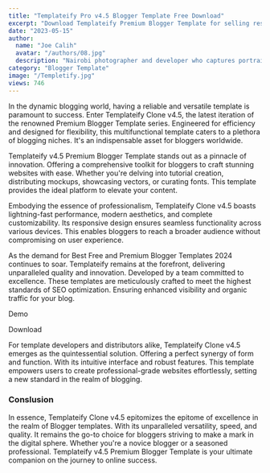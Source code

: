 ```yaml
---
title: "Templateify Pro v4.5 Blogger Template Free Download"
excerpt: "Download Templateify Premium Blogger Template for selling responsive and SEO-optimized themes. Perfect for template-sharing websites!."
date: "2023-05-15"
author:
  name: "Joe Calih"
  avatar: "/authors/08.jpg"
  description: "Nairobi photographer and developer who captures portraiture, landscapes, weddings, and photo studios.."
category: "Blogger Template"
image: "/Templetify.jpg"
views: 746
---
```



In the dynamic blogging world, having a reliable and versatile template is paramount to success. Enter Templateify Clone v4.5, the latest iteration of the renowned Premium Blogger Template series. Engineered for efficiency and designed for flexibility, this multifunctional template caters to a plethora of blogging niches. It's an indispensable asset for bloggers worldwide.

Templateify v4.5 Premium Blogger Template stands out as a pinnacle of innovation. Offering a comprehensive toolkit for bloggers to craft stunning websites with ease. Whether you're delving into tutorial creation, distributing mockups, showcasing vectors, or curating fonts. This template provides the ideal platform to elevate your content.

Embodying the essence of professionalism, Templateify Clone v4.5 boasts lightning-fast performance, modern aesthetics, and complete customizability. Its responsive design ensures seamless functionality across various devices. This enables bloggers to reach a broader audience without compromising on user experience.

As the demand for Best Free and Premium Blogger Templates 2024 continues to soar. Templateify remains at the forefront, delivering unparalleled quality and innovation. Developed by a team committed to excellence. These templates are meticulously crafted to meet the highest standards of SEO optimization. Ensuring enhanced visibility and organic traffic for your blog.

Demo

Download

For template developers and distributors alike, Templateify Clone v4.5 emerges as the quintessential solution. Offering a perfect synergy of form and function. With its intuitive interface and robust features. This template empowers users to create professional-grade websites effortlessly, setting a new standard in the realm of blogging.

### Conslusion

In essence, Templateify Clone v4.5 epitomizes the epitome of excellence in the realm of Blogger templates. With its unparalleled versatility, speed, and quality. It remains the go-to choice for bloggers striving to make a mark in the digital sphere. Whether you're a novice blogger or a seasoned professional. Templateify v4.5 Premium Blogger Template is your ultimate companion on the journey to online success.
